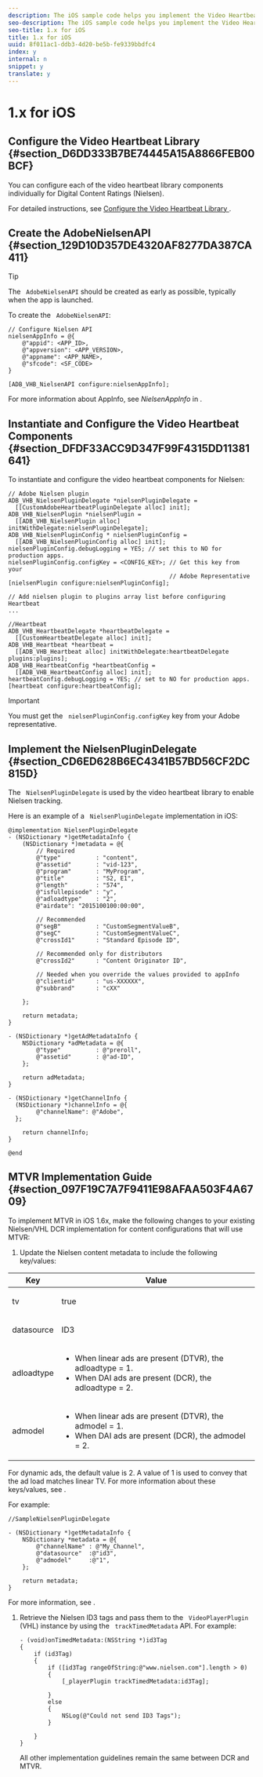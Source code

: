```yaml
---
description: The iOS sample code helps you implement the Video Heartbeat Library for Nielsen, implement NielsenPluginDelegate, and configure opt-in/opt-out for Nielsen data collection.
seo-description: The iOS sample code helps you implement the Video Heartbeat Library for Nielsen, implement NielsenPluginDelegate, and configure opt-in/opt-out for Nielsen data collection.
seo-title: 1.x for iOS
title: 1.x for iOS
uuid: 8f011ac1-ddb3-4d20-be5b-fe9339bbdfc4
index: y
internal: n
snippet: y
translate: y
---
```


# 1.x for iOS


## Configure the Video Heartbeat Library {#section_D6DD333B7BE74445A15A8866FEB00BCF}

You can configure each of the video heartbeat library components individually for Digital Content Ratings (Nielsen). 

For detailed instructions, see [ Configure the Video Heartbeat Library ](https://marketing.adobe.com/resources/help/en_US/sc/appmeasurement/hbvideo/video_ios_configure.html). 

## Create the AdobeNielsenAPI {#section_129D10D357DE4320AF8277DA387CA411}


>[!TIP]
>
>The ` AdobeNielsenAPI` should be created as early as possible, typically when the app is launched. 



To create the ` AdobeNielsenAPI`: 

```
// Configure Nielsen API 
nielsenAppInfo = @{ 
    @"appid": <APP_ID>, 
    @"appversion": <APP_VERSION>, 
    @"appname": <APP_NAME>, 
    @"sfcode": <SF_CODE> 
} 
  
[ADB_VHB_NielsenAPI configure:nielsenAppInfo];
```
For more information about AppInfo, see *NielsenAppInfo* in [](../../../c_digital_content_ratings/c_dcr_coll-data-vars.md).

## Instantiate and Configure the Video Heartbeat Components {#section_DFDF33ACC9D347F99F4315DD11381641}

To instantiate and configure the video heartbeat components for Nielsen: 

```
// Adobe Nielsen plugin 
ADB_VHB_NielsenPluginDelegate *nielsenPluginDelegate =  
  [[CustomAdobeHeartbeatPluginDelegate alloc] init]; 
ADB_VHB_NielsenPlugin *nielsenPlugin =  
  [[ADB_VHB_NielsenPlugin alloc] initWithDelegate:nielsenPluginDelegate];  
ADB_VHB_NielsenPluginConfig * nielsenPluginConfig =  
  [[ADB_VHB_NielsenPluginConfig alloc] init]; 
nielsenPluginConfig.debugLogging = YES; // set this to NO for production apps. 
nielsenPluginConfig.configKey = <CONFIG_KEY>; // Get this key from your 
                                              // Adobe Representative 
[nielsenPlugin configure:nielsenPluginConfig]; 
 
// Add nielsen plugin to plugins array list before configuring Heartbeat 
... 
 
//Heartbeat 
ADB_VHB_HeartbeatDelegate *heartbeatDelegate =  
  [[CustomHeartbeatDelegate alloc] init]; 
ADB_VHB_Heartbeat *heartbeat =  
  [[ADB_VHB_Heartbeat alloc] initWithDelegate:heartbeatDelegate plugins:plugins]; 
ADB_VHB_HeartbeatConfig *heartbeatConfig =  
  [[ADB_VHB_HeartbeatConfig alloc] init]; 
heartbeatConfig.debugLogging = YES; // set to NO for production apps. 
[heartbeat configure:heartbeatConfig];
```

>[!IMPORTANT]
>
>You must get the ` nielsenPluginConfig.configKey` key from your Adobe representative. 


## Implement the NielsenPluginDelegate {#section_CD6ED628B6EC4341B57BD56CF2DC815D}

The ` NielsenPluginDelegate` is used by the video heartbeat library to enable Nielsen tracking. 

Here is an example of a ` NielsenPluginDelegate` implementation in iOS: 

```
@implementation NielsenPluginDelegate 
- (NSDictionary *)getMetadataInfo { 
    (NSDictionary *)metadata = @{ 
        // Required 
        @"type"          : "content", 
        @"assetid"       : "vid-123", 
        @"program"       : "MyProgram", 
        @"title"         : "S2, E1", 
        @"length"        : "574", 
        @"isfullepisode" : "y", 
        @"adloadtype"    : "2", 
        @"airdate": "2015100100:00:00", 
 
        // Recommended 
        @"segB"          : "CustomSegmentValueB", 
        @"segC"          : "CustomSegmentValueC", 
        @"crossId1"      : "Standard Episode ID", 
 
        // Recommended only for distributors 
        @"crossId2"      : "Content Originator ID", 
 
        // Needed when you override the values provided to appInfo  
        @"clientid"      : "us-XXXXXX", 
        @"subbrand"      : "cXX" 
 
    }; 
 
    return metadata; 
} 
  
- (NSDictionary *)getAdMetadataInfo { 
    NSDictionary *adMetadata = @{ 
        @"type"          : @"preroll", 
        @"assetid"       : @"ad-ID", 
    }; 
 
    return adMetadata; 
} 
  
- (NSDictionary *)getChannelInfo { 
  (NSDictionary *)channelInfo = @{ 
        @"channelName": @"Adobe", 
  }; 
    
    return channelInfo; 
} 
 
@end
```

## MTVR Implementation Guide {#section_097F19C7A7F9411E98AFAA503F4A6709}

To implement MTVR in iOS 1.6x, make the following changes to your existing Nielsen/VHL DCR implementation for content configurations that will use MTVR: 


1. Update the Nielsen content metadata to include the following key/values: 

<table id="table_FDBC2B510B534102B77DEFE2859F79B5"> 
 <thead> 
  <tr> 
   <th colname="col1" class="entry"> Key </th> 
   <th colname="col2" class="entry"> Value </th> 
  </tr> 
 </thead>
 <tbody> 
  <tr> 
   <td colname="col1"> <p> <span class="codeph"> tv </span> </p> </td> 
   <td colname="col2"> <p>true </p> </td> 
  </tr> 
  <tr> 
   <td colname="col1"> <p> <span class="codeph"> datasource </span> </p> </td> 
   <td colname="col2"> <p>ID3 </p> </td> 
  </tr> 
  <tr> 
   <td colname="col1"> <p> <span class="codeph"> adloadtype </span> </p> </td> 
   <td colname="col2"> <p> 
     <ul id="ul_E88C044C921B416DBCBB34DF29FC103D"> 
      <li id="li_C97E7E25532E40D48B109E61B09F1C67">When linear ads are present (DTVR), the <span class="codeph"> adloadtype </span> = 1. </li> 
      <li id="li_DC9FC0FC4F0B402884D2944886E3CF38">When DAI ads are present (DCR), the <span class="codeph"> adloadtype </span> = 2. </li> 
     </ul> </p> </td> 
  </tr> 
  <tr> 
   <td colname="col1"> <p> <span class="codeph"> admodel </span> </p> </td> 
   <td colname="col2"> <p> 
     <ul id="ul_1F101460C4794194B8663A51125ACD38"> 
      <li id="li_9C9779B2823C44BD81072092AE2556D0">When linear ads are present (DTVR), the <span class="codeph"> admodel </span> = 1. </li> 
      <li id="li_E17948EB7BDD45A489F124EA1AE84C29">When DAI ads are present (DCR), the <span class="codeph"> admodel </span> = 2. </li> 
     </ul> </p> </td> 
  </tr> 
 </tbody> 
</table>

   For dynamic ads, the default value is 2. A value of 1 is used to convey that the ad load matches linear TV. For more information about these keys/values, see [](../../../c_digital_content_ratings/c_dcr_implementation/c_dcr_dtvr.md). 

   For example: 
   ```
   //SampleNielsenPluginDelegate 
    
   - (NSDictionary *)getMetadataInfo { 
       NSDictionary *metadata = @{ 
           @"channelName" : @"My_Channel", 
           @"datasource"  :@"id3", 
           @"admodel"     :@"1", 
       }; 
        
       return metadata; 
   }
   ```


   For more information, see [](../../../c_digital_content_ratings/c_dcr_coll-data-vars.md). 

1. Retrieve the Nielsen ID3 tags and pass them to the ` VideoPlayerPlugin` (VHL) instance by using the ` trackTimedMetadata` API. For example: 
   ```
   - (void)onTimedMetadata:(NSString *)id3Tag 
   { 
       if (id3Tag) 
       { 
           if ([id3Tag rangeOfString:@"www.nielsen.com"].length > 0) 
           { 
               [_playerPlugin trackTimedMetadata:id3Tag]; 
                
           } 
           else 
           { 
               NSLog(@"Could not send ID3 Tags"); 
           } 
    
       } 
   }
   ```


   All other implementation guidelines remain the same between DCR and MTVR. 


